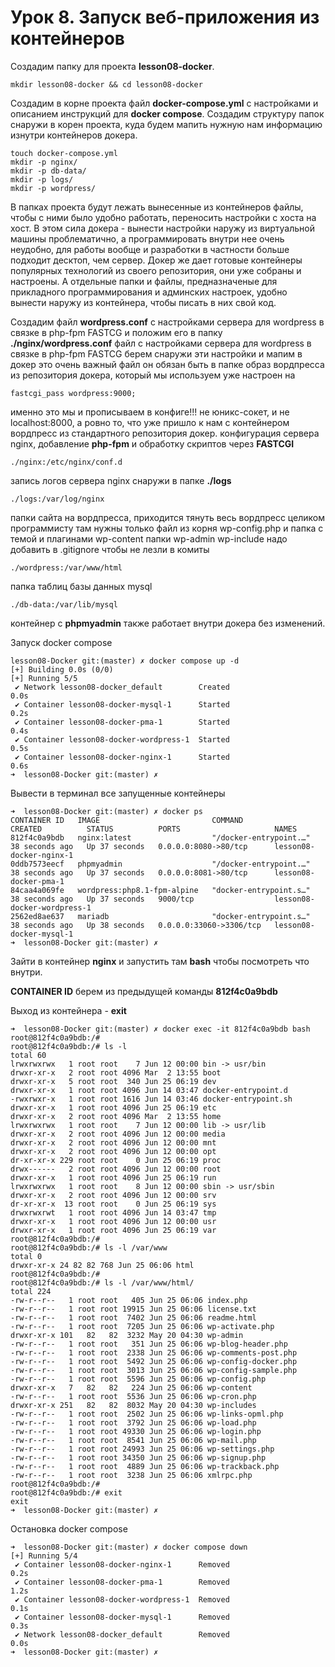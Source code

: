 # Урок 8. Запуск веб-приложения из контейнеров

Создадим папку для проекта **lesson08-docker**.

```sudo
mkdir lesson08-docker && cd lesson08-docker
```

Создадим в корне проекта файл **docker-compose.yml** с настройками и описанием инструкций для **docker compose**.
Создадим структуру папок снаружи в корен проекта, куда будем мапить нужную нам информацию изнутри контейнеров докера.

```sudo
touch docker-compose.yml
mkdir -p nginx/
mkdir -p db-data/
mkdir -p logs/
mkdir -p wordpress/
```

В папках проекта будут лежать вынесенные из контейнеров файлы, чтобы с ними было удобно работать, переносить настройки с хоста на хост.
В этом сила докера - вынести настройки наружу из виртуальной машины проблематично, а программировать внутри нее очень неудобно, для работы вообще и разработки в частности больше подходит десктоп, чем сервер.
Докер же дает готовые контейнеры популярных технологий из своего репозитория, они уже собраны и настроены. А отдельные папки и файлы, предназначеные для прикладного программирования и админских настроек, удобно вынести наружу из контейнера, чтобы писать в них свой код.

Создадим файл **wordpress.conf** с настройками сервера для wordpress в связке в php-fpm FASTCG
и положим его в папку **./nginx/wordpress.conf**
файл с настройками сервера для wordpress в связке в php-fpm FASTCG
берем снаружи эти настройки и мапим в докер
это очень важный файл он обязан быть в папке
образ вордпресса из репозитория докера, который мы используем уже настроен на

```sudo
fastcgi_pass wordpress:9000;
```

именно это мы и прописываем в конфиге!!!
не юникс-сокет, и не localhost:8000,
а ровно то, что уже пришло к нам с контейнером вордпресс
из стандартного репозитория докер.
конфигурация сервера nginx, добавление **php-fpm** и обработку скриптов через **FASTCGI**

```sudo
./nginx:/etc/nginx/conf.d
```

запись логов сервера nginx снаружи в папке **./logs**

```sudo
./logs:/var/log/nginx
```

папки сайта на вордпресса, приходится тянуть весь вордпресс целиком
программисту там нужны только файл из корня wp-config.php
и папка с темой и плагинами wp-content
папки wp-admin wp-include надо добавить в .gitignore
чтобы не лезли в комиты

```sudo
./wordpress:/var/www/html
```

папка таблиц базы данных mysql

```sudo
./db-data:/var/lib/mysql
```

контейнер с **phpmyadmin** также работает внутри докера без изменений.

Запуск docker compose

```sudo
lesson08-Docker git:(master) ✗ docker compose up -d
[+] Building 0.0s (0/0)
[+] Running 5/5
 ✔ Network lesson08-docker_default        Created                         0.0s
 ✔ Container lesson08-docker-mysql-1      Started                         0.2s
 ✔ Container lesson08-docker-pma-1        Started                         0.4s
 ✔ Container lesson08-docker-wordpress-1  Started                         0.5s
 ✔ Container lesson08-docker-nginx-1      Started                         0.6s
➜  lesson08-Docker git:(master) ✗
```

Вывести в терминал все запущенные контейнеры

```sudo
➜  lesson08-Docker git:(master) ✗ docker ps
CONTAINER ID   IMAGE                         COMMAND                  CREATED          STATUS          PORTS                     NAMES
812f4c0a9bdb   nginx:latest                  "/docker-entrypoint.…"   38 seconds ago   Up 37 seconds   0.0.0.0:8080->80/tcp      lesson08-docker-nginx-1
0ddb7573eecf   phpmyadmin                    "/docker-entrypoint.…"   38 seconds ago   Up 37 seconds   0.0.0.0:8081->80/tcp      lesson08-docker-pma-1
84caa4a069fe   wordpress:php8.1-fpm-alpine   "docker-entrypoint.s…"   38 seconds ago   Up 37 seconds   9000/tcp                  lesson08-docker-wordpress-1
2562ed8ae637   mariadb                       "docker-entrypoint.s…"   38 seconds ago   Up 38 seconds   0.0.0.0:33060->3306/tcp   lesson08-docker-mysql-1
➜  lesson08-Docker git:(master) ✗
```

Зайти в контейнер **nginx** и запустить там **bash** чтобы посмотреть что внутри.

**CONTAINER ID** берем из предыдущей команды **812f4c0a9bdb**

Выход из контейнера - **exit**

```sudo
➜  lesson08-Docker git:(master) ✗ docker exec -it 812f4c0a9bdb bash
root@812f4c0a9bdb:/#
root@812f4c0a9bdb:/# ls -l
total 60
lrwxrwxrwx   1 root root    7 Jun 12 00:00 bin -> usr/bin
drwxr-xr-x   2 root root 4096 Mar  2 13:55 boot
drwxr-xr-x   5 root root  340 Jun 25 06:19 dev
drwxr-xr-x   1 root root 4096 Jun 14 03:47 docker-entrypoint.d
-rwxrwxr-x   1 root root 1616 Jun 14 03:46 docker-entrypoint.sh
drwxr-xr-x   1 root root 4096 Jun 25 06:19 etc
drwxr-xr-x   2 root root 4096 Mar  2 13:55 home
lrwxrwxrwx   1 root root    7 Jun 12 00:00 lib -> usr/lib
drwxr-xr-x   2 root root 4096 Jun 12 00:00 media
drwxr-xr-x   2 root root 4096 Jun 12 00:00 mnt
drwxr-xr-x   2 root root 4096 Jun 12 00:00 opt
dr-xr-xr-x 229 root root    0 Jun 25 06:19 proc
drwx------   2 root root 4096 Jun 12 00:00 root
drwxr-xr-x   1 root root 4096 Jun 25 06:19 run
lrwxrwxrwx   1 root root    8 Jun 12 00:00 sbin -> usr/sbin
drwxr-xr-x   2 root root 4096 Jun 12 00:00 srv
dr-xr-xr-x  13 root root    0 Jun 25 06:19 sys
drwxrwxrwt   1 root root 4096 Jun 14 03:47 tmp
drwxr-xr-x   1 root root 4096 Jun 12 00:00 usr
drwxr-xr-x   1 root root 4096 Jun 25 06:19 var
root@812f4c0a9bdb:/#
root@812f4c0a9bdb:/# ls -l /var/www
total 0
drwxr-xr-x 24 82 82 768 Jun 25 06:06 html
root@812f4c0a9bdb:/#
root@812f4c0a9bdb:/# ls -l /var/www/html/
total 224
-rw-r--r--   1 root root   405 Jun 25 06:06 index.php
-rw-r--r--   1 root root 19915 Jun 25 06:06 license.txt
-rw-r--r--   1 root root  7402 Jun 25 06:06 readme.html
-rw-r--r--   1 root root  7205 Jun 25 06:06 wp-activate.php
drwxr-xr-x 101   82   82  3232 May 20 04:30 wp-admin
-rw-r--r--   1 root root   351 Jun 25 06:06 wp-blog-header.php
-rw-r--r--   1 root root  2338 Jun 25 06:06 wp-comments-post.php
-rw-r--r--   1 root root  5492 Jun 25 06:06 wp-config-docker.php
-rw-r--r--   1 root root  3013 Jun 25 06:06 wp-config-sample.php
-rw-r--r--   1 root root  5596 Jun 25 06:06 wp-config.php
drwxr-xr-x   7   82   82   224 Jun 25 06:06 wp-content
-rw-r--r--   1 root root  5536 Jun 25 06:06 wp-cron.php
drwxr-xr-x 251   82   82  8032 May 20 04:30 wp-includes
-rw-r--r--   1 root root  2502 Jun 25 06:06 wp-links-opml.php
-rw-r--r--   1 root root  3792 Jun 25 06:06 wp-load.php
-rw-r--r--   1 root root 49330 Jun 25 06:06 wp-login.php
-rw-r--r--   1 root root  8541 Jun 25 06:06 wp-mail.php
-rw-r--r--   1 root root 24993 Jun 25 06:06 wp-settings.php
-rw-r--r--   1 root root 34350 Jun 25 06:06 wp-signup.php
-rw-r--r--   1 root root  4889 Jun 25 06:06 wp-trackback.php
-rw-r--r--   1 root root  3238 Jun 25 06:06 xmlrpc.php
root@812f4c0a9bdb:/#
root@812f4c0a9bdb:/# exit
exit
➜  lesson08-Docker git:(master) ✗
```

Остановка docker compose

```sudo
➜  lesson08-Docker git:(master) ✗ docker compose down
[+] Running 5/4
 ✔ Container lesson08-docker-nginx-1      Removed                         0.2s
 ✔ Container lesson08-docker-pma-1        Removed                         1.2s
 ✔ Container lesson08-docker-wordpress-1  Removed                         0.1s
 ✔ Container lesson08-docker-mysql-1      Removed                         0.3s
 ✔ Network lesson08-docker_default        Removed                         0.0s
➜  lesson08-Docker git:(master) ✗
```

